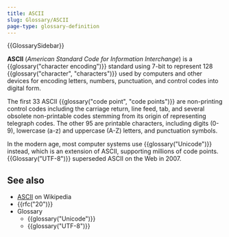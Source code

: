 ```yaml
---
title: ASCII
slug: Glossary/ASCII
page-type: glossary-definition
---
```


{{GlossarySidebar}}

**ASCII** (_American Standard Code for Information Interchange_) is a {{glossary("character encoding")}} standard using 7-bit to represent 128
{{glossary("character", "characters")}} used by computers and other devices for encoding letters, numbers, punctuation, and control codes into digital form.

The first 33 ASCII {{glossary("code point", "code points")}} are non-printing control codes including the carriage return, line feed, tab, and several obsolete non-printable codes stemming from its origin of representing telegraph codes. The other 95 are printable characters, including digits (0-9), lowercase (a-z) and uppercase (A-Z) letters, and punctuation symbols.

In the modern age, most computer systems use {{glossary("Unicode")}} instead, which is an extension of ASCII, supporting millions of code points. {{Glossary("UTF-8")}} superseded ASCII on the Web in 2007.

## See also

- [ASCII](https://en.wikipedia.org/wiki/ASCII) on Wikipedia
- {{rfc("20")}}
- Glossary
  - {{glossary("Unicode")}}
  - {{glossary("UTF-8")}}
